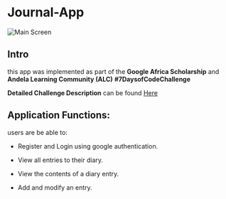 # Journal-App
![Main Screen](https://ibb.co/n5c2Bd)
## Intro
this app was implemented as part of the **Google Africa Scholarship** and **Andela Learning Community (ALC)** **#7DaysofCodeChallenge**

**Detailed Challenge Description** can be found [Here](https://u6072499.ct.sendgrid.net/wf/click?upn=-2F47bi-2BAAfnItZAHibzKl6NCVB6nARortT78YeNxzpjINgoMyRCvkTRqYW1QMDkjFIUsJrTOPVEtGPSbz-2F10u8bfnjk-2BGyVCWp8glfXRSQ-2FHeEJ3QnSiaQ0hN5OlqsPEgJKGUS-2BfgHNPzhpsnnhp23w-3D-3D_3Dx91ZPeP4V7n8GoF3K19A3I15UVNQHYTNF41-2FC6Bd7EW-2F31JXZL6od7E0YnyM8P-2BFYw-2BaGHNf0yV8eo0wusA3BJ0QliUVCN4gqp0wFxjp2OnF-2FlBhhzK5DRfFW8ZP8Yzg-2BtJAypIxJvAZuAB1Ynw9h1vnbRxX0vq0vxZqnrmapuLX6q7b-2FANaT3rnyGPY-2BEpA9tfnLjtsqIBxbeT4NcuxHeQlsQOVkMxdcC-2FSQg88o-3D)

## Application Functions:

users are be able to:

-   Register and Login using google authentication.
    
-   View all entries to their diary.
    
-   View the contents of a diary entry.
    
-   Add and modify an entry.
